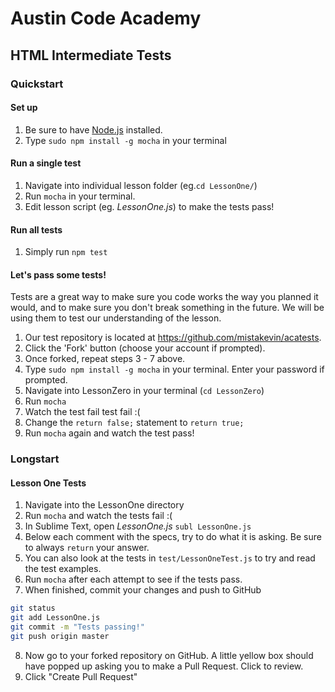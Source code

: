 # Austin Code Academy
## HTML Intermediate Tests

### Quickstart
#### Set up
1. Be sure to have [Node.js](https://nodejs.org/) installed.
2. Type `sudo npm install -g mocha` in your terminal

#### Run a single test
1. Navigate into individual lesson folder (eg.`cd LessonOne/`)
2. Run `mocha` in your terminal.
3. Edit lesson script (eg. _LessonOne.js_) to make the tests pass!

#### Run all tests
1. Simply run `npm test`

#### Let's pass some tests!
Tests are a great way to make sure you code works the way you planned it would, and to make sure you don't break something in the future. We will be using them to test our understanding of the lesson.

1. Our test repository is located at https://github.com/mistakevin/acatests.
2. Click the 'Fork' button (choose your account if prompted). 
3. Once forked, repeat steps 3 - 7 above.
4. Type `sudo npm install -g mocha` in your terminal. Enter your password if prompted.
5. Navigate into LessonZero in your terminal (`cd LessonZero`)
6. Run `mocha`
7. Watch the test fail test fail :(
8. Change the `return false;` statement to `return true;`
9. Run `mocha` again and watch the test pass!

### Longstart
#### Lesson One Tests
1. Navigate into the LessonOne directory
2. Run `mocha` and watch the tests fail :(
3. In Sublime Text, open _LessonOne.js_ `subl LessonOne.js`
4. Below each comment with the specs, try to do what it is asking. Be sure to always `return` your answer.
5. You can also look at the tests in `test/LessonOneTest.js` to try and read the test examples.
6. Run `mocha` after each attempt to see if the tests pass.
7. When finished, commit your changes and push to GitHub
```bash
git status
git add LessonOne.js
git commit -m "Tests passing!"
git push origin master
```
8. Now go to your forked repository on GitHub. A little yellow box should have popped up asking you to make a Pull Request. Click to review.
9. Click "Create Pull Request"
